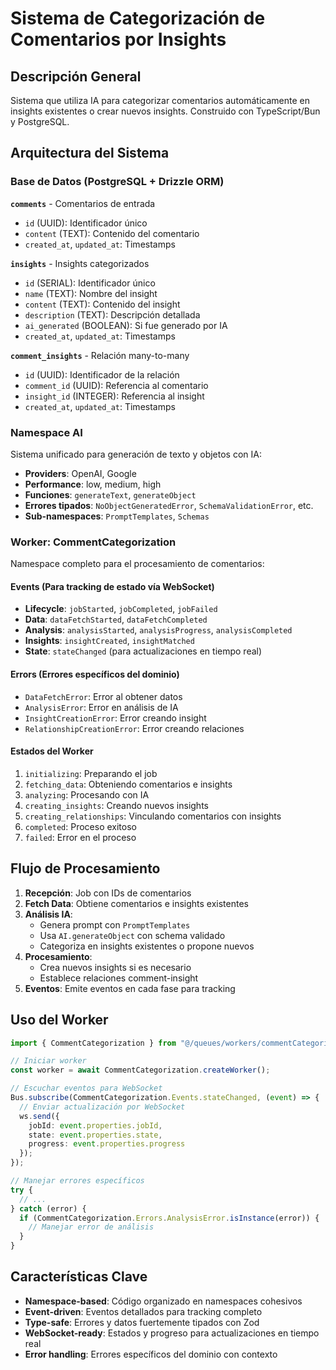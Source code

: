 # Sistema de Categorización de Comentarios por Insights

## Descripción General
Sistema que utiliza IA para categorizar comentarios automáticamente en insights existentes o crear nuevos insights. Construido con TypeScript/Bun y PostgreSQL.

## Arquitectura del Sistema

### Base de Datos (PostgreSQL + Drizzle ORM)

**`comments`** - Comentarios de entrada
- `id` (UUID): Identificador único
- `content` (TEXT): Contenido del comentario
- `created_at`, `updated_at`: Timestamps

**`insights`** - Insights categorizados
- `id` (SERIAL): Identificador único
- `name` (TEXT): Nombre del insight
- `content` (TEXT): Contenido del insight
- `description` (TEXT): Descripción detallada
- `ai_generated` (BOOLEAN): Si fue generado por IA
- `created_at`, `updated_at`: Timestamps

**`comment_insights`** - Relación many-to-many
- `id` (UUID): Identificador de la relación
- `comment_id` (UUID): Referencia al comentario
- `insight_id` (INTEGER): Referencia al insight
- `created_at`, `updated_at`: Timestamps

### Namespace AI
Sistema unificado para generación de texto y objetos con IA:
- **Providers**: OpenAI, Google
- **Performance**: low, medium, high
- **Funciones**: `generateText`, `generateObject`
- **Errores tipados**: `NoObjectGeneratedError`, `SchemaValidationError`, etc.
- **Sub-namespaces**: `PromptTemplates`, `Schemas`

### Worker: CommentCategorization
Namespace completo para el procesamiento de comentarios:

#### Events (Para tracking de estado vía WebSocket)
- **Lifecycle**: `jobStarted`, `jobCompleted`, `jobFailed`
- **Data**: `dataFetchStarted`, `dataFetchCompleted`
- **Analysis**: `analysisStarted`, `analysisProgress`, `analysisCompleted`
- **Insights**: `insightCreated`, `insightMatched`
- **State**: `stateChanged` (para actualizaciones en tiempo real)

#### Errors (Errores específicos del dominio)
- `DataFetchError`: Error al obtener datos
- `AnalysisError`: Error en análisis de IA
- `InsightCreationError`: Error creando insight
- `RelationshipCreationError`: Error creando relaciones

#### Estados del Worker
1. `initializing`: Preparando el job
2. `fetching_data`: Obteniendo comentarios e insights
3. `analyzing`: Procesando con IA
4. `creating_insights`: Creando nuevos insights
5. `creating_relationships`: Vinculando comentarios con insights
6. `completed`: Proceso exitoso
7. `failed`: Error en el proceso

## Flujo de Procesamiento

1. **Recepción**: Job con IDs de comentarios
2. **Fetch Data**: Obtiene comentarios e insights existentes
3. **Análisis IA**: 
   - Genera prompt con `PromptTemplates`
   - Usa `AI.generateObject` con schema validado
   - Categoriza en insights existentes o propone nuevos
4. **Procesamiento**:
   - Crea nuevos insights si es necesario
   - Establece relaciones comment-insight
5. **Eventos**: Emite eventos en cada fase para tracking

## Uso del Worker

```typescript
import { CommentCategorization } from "@/queues/workers/commentCategorization";

// Iniciar worker
const worker = await CommentCategorization.createWorker();

// Escuchar eventos para WebSocket
Bus.subscribe(CommentCategorization.Events.stateChanged, (event) => {
  // Enviar actualización por WebSocket
  ws.send({
    jobId: event.properties.jobId,
    state: event.properties.state,
    progress: event.properties.progress
  });
});

// Manejar errores específicos
try {
  // ...
} catch (error) {
  if (CommentCategorization.Errors.AnalysisError.isInstance(error)) {
    // Manejar error de análisis
  }
}
```

## Características Clave
- **Namespace-based**: Código organizado en namespaces cohesivos
- **Event-driven**: Eventos detallados para tracking completo
- **Type-safe**: Errores y datos fuertemente tipados con Zod
- **WebSocket-ready**: Estados y progreso para actualizaciones en tiempo real
- **Error handling**: Errores específicos del dominio con contexto